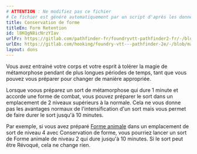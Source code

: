 ```yaml
---
# ATTENTION : Ne modifiez pas ce fichier
# Ce fichier est généré automatiquement par un script d'après les données du module Foundry VTT officiel et de sa traduction
title: Conservation de forme
titleEn: Form Retention
id: l8KQgN8icNrzYIav
urlFr: https://gitlab.com/pathfinder-fr/foundryvtt-pathfinder2-fr/-/blob/master/data/feats/l8KQgN8icNrzYIav.htm
urlEn: https://gitlab.com/hooking/foundry-vtt---pathfinder-2e/-/blob/master/packs/data/feats.db/form-retention.json
layout: dons
---
```

Vous avez entrainé votre corps et votre esprit à tolérer la magie de métamorphose pendant de plus longues périodes de temps, tant que vous pouvez vous préparer pour changer de manière appropriée.

Lorsque voous préparez un sort de métamorphose qui dure 1 minute et accorde une forme de combat, vous pouvez préparer le sort dans un emplacement de 2 niveaux supérieurs à la normale. Cela ne vous donne pas les avantages normaux de l'intensification d'un sort mais vous permet de faire durer le sort jusqu'à 10 minutes.

Par exemple, si vous avez préparé [Forme animale](../sorts/forme-animale.html) dans un emplacement de sort de niveau 4 avec Conservation de forme, vous pourriez lancer un sort de Forme animale de niveau 2 qui dure jusqu'à 10 minutes. Si le sort peut être Révoqué, cela ne change rien.
